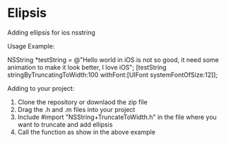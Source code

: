Elipsis
=======

Adding ellipsis for ios nsstring

Usage Example:

NSString *testString = @"Hello world in iOS is not so good, it need some animation to make it look better, I love iOS";
[testString stringByTruncatingToWidth:100 withFont:[UIFont systemFontOfSize:12]];

Adding to your project:
1. Clone the repository or downlaod the zip file
2. Drag the .h and .m files into your project
3. Include #import "NSString+TruncateToWidth.h" in the file where you want to truncate and add ellipsis
4. Call the function as show in the above example


